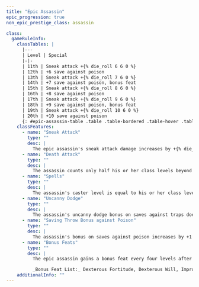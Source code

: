 ```yaml
---
title: "Epic Assassin"
epic_progression: true
non_epic_prestige_class: assassin

class:
  gameRuleInfo:
    classTables: |
      |---
      | Level | Special
      |-|-
      | 11th | Sneak attack +{% die_roll 6 6 0 %}
      | 12th | +6 save against poison
      | 13th | Sneak attack +{% die_roll 7 6 0 %}
      | 14th | +7 save against poison, bonus feat
      | 15th | Sneak attack +{% die_roll 8 6 0 %}
      | 16th | +8 save against poison
      | 17th | Sneak attack +{% die_roll 9 6 0 %}
      | 18th | +9 save against poison, bonus feat
      | 19th | Sneak attack +{% die_roll 10 6 0 %}
      | 20th | +10 save against poison
      {: #epic-assassin-table .table .table-bordered .table-hover .table-striped data-caption="Table: The Epic Assassin" }
    classFeatures:
      - name: "Sneak Attack"
        type: ""
        desc: |
          The epic assassin's sneak attack damage increases by +{% die_roll 1 6 0 %} every two levels after 9th.
      - name: "Death Attack"
        type: ""
        desc: |
          The assassin counts only half his or her class levels beyond 10th when determining the DC to resist this attack.
      - name: "Spells"
        type: ""
        desc: |
          The assassin's caster level is equal to his or her class level. The assassin's number of spells per day does not increase after 10th level.
      - name: "Uncanny Dodge"
        type: ""
        desc: |
          The assassin's uncanny dodge bonus on saves against traps doesn't increase after 10th level.
      - name: "Saving Throw Bonus against Poison"
        type: ""
        desc: |
          The assassin's bonus on saves against poison increases by +1 every two levels after 10th.
      - name: "Bonus Feats"
        type: ""
        desc: |
          The epic assassin gains a bonus feat every four levels after 10th. These bonus feats must be selected from the list below.

          _Bonus Feat List:_ Dexterous Fortitude, Dexterous Will, Improved Combat Casting, Improved Death Attack, Improved Sneak Attack, Improved Spell Capacity, Legendary Tracker, Lingering Damage, Sneak Attack of Opportunity, Spell Knowledge, Spontaneous Spell, Superior Initiative, Tenacious Magic, Uncanny Accuracy.
    additionalInfo: ""
---
```


